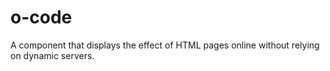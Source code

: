 # o-code
A component that displays the effect of HTML pages online without relying on dynamic servers.